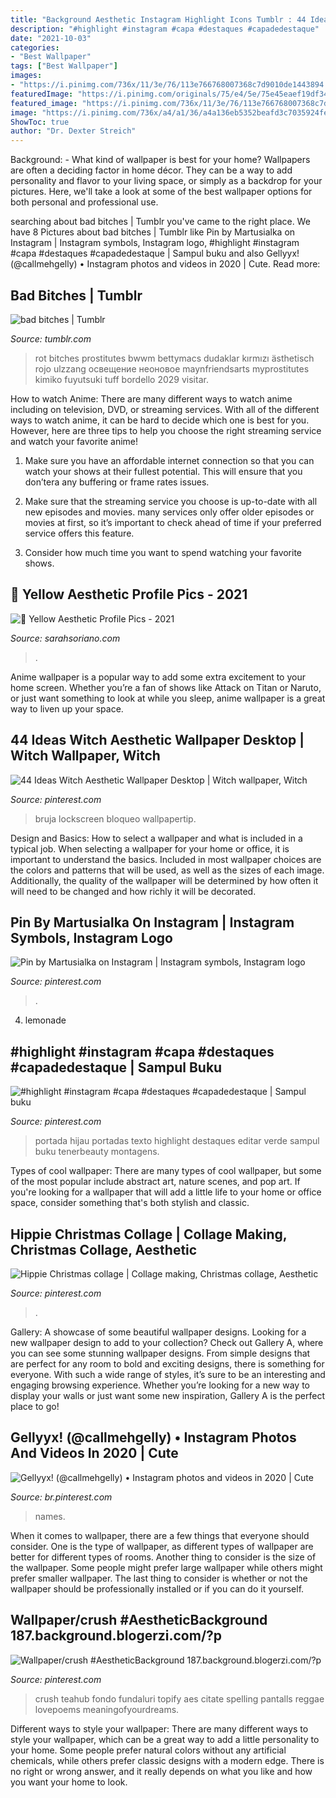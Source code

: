 ```yaml
---
title: "Background Aesthetic Instagram Highlight Icons Tumblr : 44 Ideas Witch Aesthetic Wallpaper Desktop"
description: "#highlight #instagram #capa #destaques #capadedestaque"
date: "2021-10-03"
categories:
- "Best Wallpaper"
tags: ["Best Wallpaper"]
images:
- "https://i.pinimg.com/736x/11/3e/76/113e766768007368c7d9010de1443894.jpg"
featuredImage: "https://i.pinimg.com/originals/75/e4/5e/75e45eaef19df34db882427c5d8b57e4.gif"
featured_image: "https://i.pinimg.com/736x/11/3e/76/113e766768007368c7d9010de1443894.jpg"
image: "https://i.pinimg.com/736x/a4/a1/36/a4a136eb5352beafd3c7035924fe5519.jpg"
ShowToc: true
author: "Dr. Dexter Streich"
---
```



Background: - What kind of wallpaper is best for your home?
Wallpapers are often a deciding factor in home décor. They can be a way to add personality and flavor to your living space, or simply as a backdrop for your pictures. Here, we'll take a look at some of the best wallpaper options for both personal and professional use.

	

		
searching about bad bitches | Tumblr you've came to the right place. We have 8 Pictures about bad bitches | Tumblr like Pin by Martusialka on Instagram | Instagram symbols, Instagram logo, #highlight #instagram #capa #destaques #capadedestaque | Sampul buku and also Gellyyx! (@callmehgelly) • Instagram photos and videos in 2020 | Cute. Read more:
		
    
## Bad Bitches | Tumblr

<img loading=lazy src="https://66.media.tumblr.com/77ce7dd598d000da79a270d46f3b29da/tumblr_p8fmm5p6sg1wibteeo5_500.jpg" onerror="this.onerror=null;this.src='https://tse1.mm.bing.net/th?id=OIP.v4E2EKnmqySdvCeqs5MpAwHaHV&amp;pid=15.1';" alt="bad bitches | Tumblr">

_Source: tumblr.com_

>rot bitches prostitutes bwwm bettymacs dudaklar kırmızı ästhetisch rojo ulzzang освещение неоновое maynfriendsarts myprostitutes kimiko fuyutsuki tuff bordello 2029 visitar. 

	

How to watch Anime: There are many different ways to watch anime including on television, DVD, or streaming services.
With all of the different ways to watch anime, it can be hard to decide which one is best for you. However, here are three tips to help you choose the right streaming service and watch your favorite anime!
1. Make sure you have an affordable internet connection so that you can watch your shows at their fullest potential. This will ensure that you don’tera any buffering or frame rates issues.

2. Make sure that the streaming service you choose is up-to-date with all new episodes and movies. many services only offer older episodes or movies at first, so it’s important to check ahead of time if your preferred service offers this feature.

3. Consider how much time you want to spend watching your favorite shows.

    
## 🖤 Yellow Aesthetic Profile Pics - 2021

<img loading=lazy src="https://i.pinimg.com/originals/75/e4/5e/75e45eaef19df34db882427c5d8b57e4.gif" onerror="this.onerror=null;this.src='https://tse1.mm.bing.net/th?id=OIP.AYMmXlNDUm5f17VhSjkPowHaNK&amp;pid=15.1';" alt="🖤 Yellow Aesthetic Profile Pics - 2021">

_Source: sarahsoriano.com_

>. 

	

Anime wallpaper is a popular way to add some extra excitement to your home screen. Whether you’re a fan of shows like Attack on Titan or Naruto, or just want something to look at while you sleep, anime wallpaper is a great way to liven up your space.

    
## 44 Ideas Witch Aesthetic Wallpaper Desktop | Witch Wallpaper, Witch

<img loading=lazy src="https://i.pinimg.com/736x/a4/a1/36/a4a136eb5352beafd3c7035924fe5519.jpg" onerror="this.onerror=null;this.src='https://tse4.mm.bing.net/th?id=OIP.XlVyTNPwYL4TrUZA8aUAtQAAAA&amp;pid=15.1';" alt="44 Ideas Witch Aesthetic Wallpaper Desktop | Witch wallpaper, Witch">

_Source: pinterest.com_

>bruja lockscreen bloqueo wallpapertip. 

	

Design and Basics: How to select a wallpaper and what is included in a typical job.
When selecting a wallpaper for your home or office, it is important to understand the basics. Included in most wallpaper choices are the colors and patterns that will be used, as well as the sizes of each image. Additionally, the quality of the wallpaper will be determined by how often it will need to be changed and how richly it will be decorated.

    
## Pin By Martusialka On Instagram | Instagram Symbols, Instagram Logo

<img loading=lazy src="https://i.pinimg.com/736x/21/86/a1/2186a16c715c2427f557da110d078f9e.jpg" onerror="this.onerror=null;this.src='https://tse1.mm.bing.net/th?id=OIP.fihsD0Tb9qLBK-R0jVYlOAHaNK&amp;pid=15.1';" alt="Pin by Martusialka on Instagram | Instagram symbols, Instagram logo">

_Source: pinterest.com_

>. 

	

4. lemonade 

    
## #highlight #instagram #capa #destaques #capadedestaque | Sampul Buku

<img loading=lazy src="https://i.pinimg.com/736x/11/3e/76/113e766768007368c7d9010de1443894.jpg" onerror="this.onerror=null;this.src='https://tse2.mm.bing.net/th?id=OIP.HvdH5MwMVEtAbmGmHG9QegHaNJ&amp;pid=15.1';" alt="#highlight #instagram #capa #destaques #capadedestaque | Sampul buku">

_Source: pinterest.com_

>portada hijau portadas texto highlight destaques editar verde sampul buku tenerbeauty montagens. 

	

Types of cool wallpaper:
There are many types of cool wallpaper, but some of the most popular include abstract art, nature scenes, and pop art. If you're looking for a wallpaper that will add a little life to your home or office space, consider something that's both stylish and classic.

    
## Hippie Christmas Collage | Collage Making, Christmas Collage, Aesthetic

<img loading=lazy src="https://i.pinimg.com/736x/a9/db/ae/a9dbaefd6b1810c71bf1acfca9d68de3.jpg" onerror="this.onerror=null;this.src='https://tse4.mm.bing.net/th?id=OIP.9dMCnpus7_1M187EqPcs0wHaNK&amp;pid=15.1';" alt="Hippie Christmas collage | Collage making, Christmas collage, Aesthetic">

_Source: pinterest.com_

>. 

	

Gallery: A showcase of some beautiful wallpaper designs.
Looking for a new wallpaper design to add to your collection? Check out Gallery A, where you can see some stunning wallpaper designs. From simple designs that are perfect for any room to bold and exciting designs, there is something for everyone. With such a wide range of styles, it’s sure to be an interesting and engaging browsing experience. Whether you’re looking for a new way to display your walls or just want some new inspiration, Gallery A is the perfect place to go!





	
	
    
## Gellyyx! (@callmehgelly) • Instagram Photos And Videos In 2020 | Cute

<img loading=lazy src="https://i.pinimg.com/736x/a6/41/32/a64132cf095eb997db75b56f775149f1.jpg" onerror="this.onerror=null;this.src='https://tse1.mm.bing.net/th?id=OIP.9ZjfS57GRFhtGGCtiwTtmAHaGH&amp;pid=15.1';" alt="Gellyyx! (@callmehgelly) • Instagram photos and videos in 2020 | Cute">

_Source: br.pinterest.com_

>names. 

	

When it comes to wallpaper, there are a few things that everyone should consider. One is the type of wallpaper, as different types of wallpaper are better for different types of rooms. Another thing to consider is the size of the wallpaper. Some people might prefer large wallpaper while others might prefer smaller wallpaper. The last thing to consider is whether or not the wallpaper should be professionally installed or if you can do it yourself.

    
## Wallpaper/crush #AestheticBackground 187.background.blogerzi.com/?p

<img loading=lazy src="https://i.pinimg.com/736x/25/ca/9e/25ca9e5ea668b9fe1c295723aecf8553.jpg" onerror="this.onerror=null;this.src='https://tse3.mm.bing.net/th?id=OIP.7yp71cFzUroUxSUs1CAhrAHaNK&amp;pid=15.1';" alt="Wallpaper/crush #AestheticBackground 187.background.blogerzi.com/?p">

_Source: pinterest.com_

>crush teahub fondo fundaluri topify aes citate spelling pantalls reggae lovepoems meaningofyourdreams. 

	

Different ways to style your wallpaper:
There are many different ways to style your wallpaper, which can be a great way to add a little personality to your home. Some people prefer natural colors without any artificial chemicals, while others prefer classic designs with a modern edge. There is no right or wrong answer, and it really depends on what you like and how you want your home to look.

